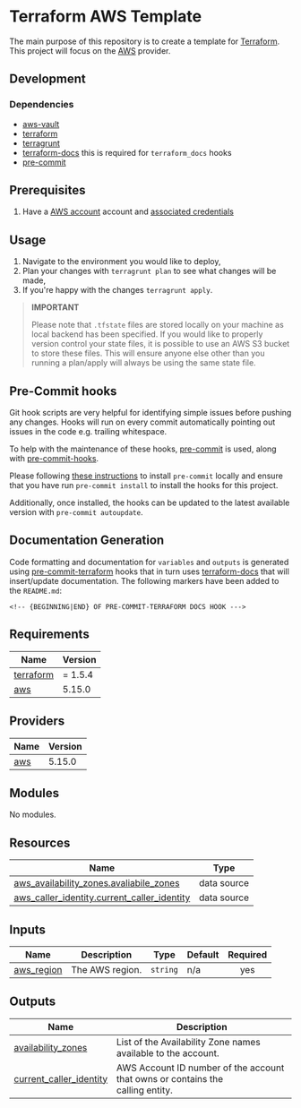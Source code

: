 # Terraform AWS Template

The main purpose of this repository is to create a template for [Terraform](https://www.terraform.io/). This project will focus on the [AWS](https://registry.terraform.io/providers/hashicorp/aws/latest) provider.

## Development

### Dependencies

- [aws-vault](https://github.com/99designs/aws-vault)
- [terraform](https://www.terraform.io/)
- [terragrunt](https://terragrunt.gruntwork.io/)
- [terraform-docs](https://terraform-docs.io/) this is required for `terraform_docs` hooks
- [pre-commit](https://pre-commit.com/)

## Prerequisites

1. Have a [AWS account](https://aws.amazon.com/free) account and [associated credentials](https://docs.aws.amazon.com/general/latest/gr/aws-sec-cred-types.html)

## Usage

1. Navigate to the environment you would like to deploy,
2. Plan your changes with `terragrunt plan` to see what changes will be made,
3. If you're happy with the changes `terragrunt apply`.

> **IMPORTANT**
> 
> Please note that `.tfstate` files are stored locally on your machine as local backend has been specified. If you would like to properly version control your state files, it is possible to use an AWS S3 bucket to store these files. 
> This will ensure anyone else other than you running a plan/apply will always be using the same state file.
> 

## Pre-Commit hooks

Git hook scripts are very helpful for identifying simple issues before pushing any changes. Hooks will run on every commit automatically pointing out issues in the code e.g. trailing whitespace.

To help with the maintenance of these hooks, [pre-commit](https://pre-commit.com/) is used, along with [pre-commit-hooks](https://pre-commit.com/#install).

Please following [these instructions](https://pre-commit.com/#install) to install `pre-commit` locally and ensure that you have run `pre-commit install` to install the hooks for this project.

Additionally, once installed, the hooks can be updated to the latest available version with `pre-commit autoupdate`.

## Documentation Generation

Code formatting and documentation for `variables` and `outputs` is generated using [pre-commit-terraform](https://github.com/antonbabenko/pre-commit-terraform/releases) hooks that in turn uses [terraform-docs](https://github.com/terraform-docs/terraform-docs) that will insert/update documentation. The following markers have been added to the `README.md`:
```
<!-- {BEGINNING|END} OF PRE-COMMIT-TERRAFORM DOCS HOOK --->
```

<!-- BEGINNING OF PRE-COMMIT-TERRAFORM DOCS HOOK --->
## Requirements

| Name | Version |
|------|---------|
| <a name="requirement_terraform"></a> [terraform](#requirement\_terraform) | = 1.5.4 |
| <a name="requirement_aws"></a> [aws](#requirement\_aws) | 5.15.0 |

## Providers

| Name | Version |
|------|---------|
| <a name="provider_aws"></a> [aws](#provider\_aws) | 5.15.0 |

## Modules

No modules.

## Resources

| Name | Type |
|------|------|
| [aws_availability_zones.avaliabile_zones](https://registry.terraform.io/providers/hashicorp/aws/5.15.0/docs/data-sources/availability_zones) | data source |
| [aws_caller_identity.current_caller_identity](https://registry.terraform.io/providers/hashicorp/aws/5.15.0/docs/data-sources/caller_identity) | data source |

## Inputs

| Name | Description | Type | Default | Required |
|------|-------------|------|---------|:--------:|
| <a name="input_aws_region"></a> [aws\_region](#input\_aws\_region) | The AWS region. | `string` | n/a | yes |

## Outputs

| Name | Description |
|------|-------------|
| <a name="output_availability_zones"></a> [availability\_zones](#output\_availability\_zones) | List of the Availability Zone names available to the account. |
| <a name="output_current_caller_identity"></a> [current\_caller\_identity](#output\_current\_caller\_identity) | AWS Account ID number of the account that owns or contains the <br>calling entity. |
<!-- END OF PRE-COMMIT-TERRAFORM DOCS HOOK --->
